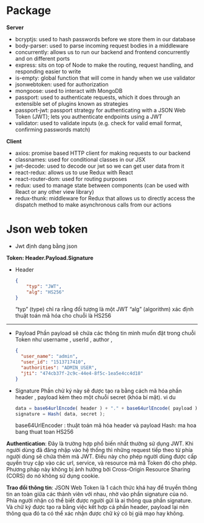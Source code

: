 # Package

**Server**
  - bcryptjs: used to hash passwords before we store them in our database
  - body-parser: used to parse incoming request bodies in a middleware
  - concurrently: allows us to run our backend and frontend concurrently and on different ports
  - express: sits on top of Node to make the routing, request handling, and responding easier to write
  - is-empty: global function that will come in handy when we use validator
  - jsonwebtoken: used for authorization
  - mongoose: used to interact with MongoDB
  - passport: used to authenticate requests, which it does through an extensible set of plugins known as strategies
  - passport-jwt: passport strategy for authenticating with a JSON Web Token (JWT); lets you authenticate endpoints using a JWT
  - validator: used to validate inputs (e.g. check for valid email format, confirming passwords match)

**Client**
  - axios: promise based HTTP client for making requests to our backend
  - classnames: used for conditional classes in our JSX
  - jwt-decode: used to decode our jwt so we can get user data from it
  - react-redux: allows us to use Redux with React
  - react-router-dom: used for routing purposes
  - redux: used to manage state between components (can be used with React or any other view library)
  - redux-thunk: middleware for Redux that allows us to directly access the dispatch method to make asynchronous calls from our actions


# Json web token
 - Jwt định dạng bằng json

**Token: Header.Payload.Signature**

- Header

  ```json
  {
      "typ": "JWT",
      "alg": "HS256"
  }
  ```
  “typ” (type) chỉ ra rằng đối tượng là một JWT
  “alg” (algorithm) xác định thuật toán mã hóa cho chuỗi là HS256

------

- Payload
Phần payload sẽ chứa các thông tin mình muốn đặt trong chuỗi
Token như username , userId , author ,
  ```json
  {
    "user_name": "admin",
    "user_id": "1513717410",
    "authorities": "ADMIN_USER",
    "jti": "474cb37f-2c9c-44e4-8f5c-1ea5e4cc4d18"
  }
  ```

- Signature
Phần chử ký này sẽ được tạo ra bằng cách mã hóa phần header , payload kèm theo một chuỗi secret (khóa bí mật). vi du

  ```js
  data = base64urlEncode( header ) + "." + base64urlEncode( payload )
  signature = Hash( data, secret );
  ```

  base64UrlEncoder : thuật toán mã hóa header và payload
  Hash: ma hoa bang thuat toan HS256

**Authentication**: Đây là trường hợp phổ biến nhất thường sử dụng JWT. Khi người dùng đã đăng nhập vào hệ thống thì những request tiếp theo từ phía người dùng sẽ chứa thêm mã JWT. Điều này cho phép người dùng được cấp quyền truy cập vào các url, service, và resource mà mã Token đó cho phép. Phương pháp này không bị ảnh hưởng bởi Cross-Origin Resource Sharing (CORS) do nó không sử dụng cookie.

**Trao đổi thông tin**: JSON Web Token là 1 cách thức khá hay để truyền thông tin an toàn giữa các thành viên với nhau, nhờ vào phần signature của nó. Phía người nhận có thể biết được người gửi là ai thông qua phần signature. Và chữ ký được tạo ra bằng việc kết hợp cả phần header, payload lại nên thông qua đó ta có thể xác nhận được chữ ký có bị giả mạo hay không.
